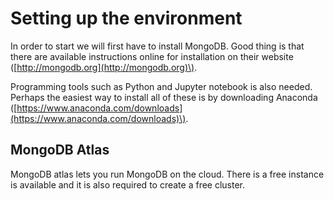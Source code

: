 # Setting up the environment

In order to start we will first have to install MongoDB. Good thing is that there are available instructions online for installation on their website \([http://mongodb.org](http://mongodb.org)\).

Programming tools such as Python and Jupyter notebook is also needed. Perhaps the easiest way to install all of these is by downloading Anaconda \([https://www.anaconda.com/downloads](https://www.anaconda.com/downloads)\). 



## MongoDB Atlas

MongoDB atlas lets you run MongoDB on the cloud. There is a free instance is available and it is also required to create a free cluster.

